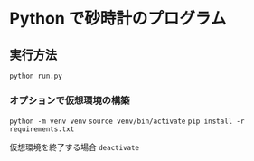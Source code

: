 # Python で砂時計のプログラム

## 実行方法

`python run.py`

### オプションで仮想環境の構築

`python -m venv venv`
`source venv/bin/activate`
`pip install -r requirements.txt`

仮想環境を終了する場合 `deactivate`
